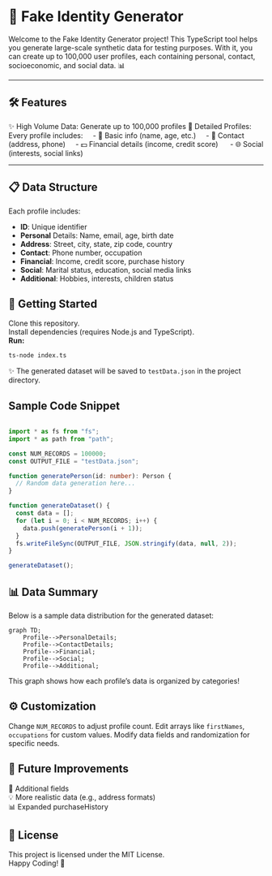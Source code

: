 # 🎩 Fake Identity Generator
Welcome to the Fake Identity Generator project! This TypeScript tool helps you generate large-scale synthetic data for testing purposes. With it, you can create up to 100,000 user profiles, each containing personal, contact, socioeconomic, and social data. 📊

------------------

## 🛠 Features
✨ High Volume Data: Generate up to 100,000 profiles
📇 Detailed Profiles: 
   Every profile includes:
     - 👤 Basic info (name, age, etc.)
     - 📍 Contact (address, phone)
     - 💵 Financial details (income, credit score)
     - 🌐 Social (interests, social links)

-------------------

## 📋 Data Structure
Each profile includes:

- **ID**: Unique identifier
- **Personal** Details: Name, email, age, birth date
- **Address**: Street, city, state, zip code, country
- **Contact**: Phone number, occupation
- **Financial**: Income, credit score, purchase history
- **Social**: Marital status, education, social media links
- **Additional**: Hobbies, interests, children status

## 🚀 Getting Started

Clone this repository.
<br>
Install dependencies (requires Node.js and TypeScript).
<br>
**Run:**

```bash
ts-node index.ts
```
✨ The generated dataset will be saved to `testData.json` in the project directory.

## Sample Code Snippet

```typescript

import * as fs from "fs";
import * as path from "path";

const NUM_RECORDS = 100000;
const OUTPUT_FILE = "testData.json";

function generatePerson(id: number): Person {
  // Random data generation here...
}

function generateDataset() {
  const data = [];
  for (let i = 0; i < NUM_RECORDS; i++) {
    data.push(generatePerson(i + 1));
  }
  fs.writeFileSync(OUTPUT_FILE, JSON.stringify(data, null, 2));
}

generateDataset();
```

## 📊 Data Summary
Below is a sample data distribution for the generated dataset:

``` mermaid
graph TD;
    Profile-->PersonalDetails;
    Profile-->ContactDetails;
    Profile-->Financial;
    Profile-->Social;
    Profile-->Additional;
```

This graph shows how each profile’s data is organized by categories!

## ⚙️ Customization

Change `NUM_RECORDS` to adjust profile count.
Edit arrays like `firstNames`, `occupations` for custom values.
Modify data fields and randomization for specific needs.

## 📅 Future Improvements

📝 Additional fields
<br>
💡 More realistic data (e.g., address formats)
<br>
📊 Expanded purchaseHistory

## 📜 License
This project is licensed under the MIT License.
<br>
Happy Coding! 🎉
